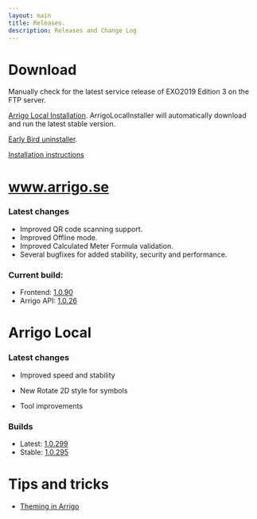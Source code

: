 ```yaml
---
layout: main
title: Releases.
description: Releases and Change Log
---
```

# Download

Manually check for the latest service release of EXO2019 Edition 3 on the FTP server.

[Arrigo Local Installation](https://arrigo.blob.core.windows.net/arrigo/ArrigoLocalInstaller.exe). ArrigoLocalInstaller will automatically download and run the latest stable version.

[Early Bird uninstaller](https://arrigo.blob.core.windows.net/arrigo/ArrigoEarlybirdUninstaller-1.0.19.exe).

[Installation instructions](./prereq.md)

# www.arrigo.se
### Latest changes

- Improved QR code scanning support.
- Improved Offline mode.
- Improved Calculated Meter Formula validation.
- Several bugfixes for added stability, security and performance.

### Current build: 
- Frontend: [1.0.90](./frontend.html#1.0.90)
- Arrigo API: [1.0.26](./arrigoapi.html#1.0.26)

# Arrigo Local
### Latest changes

- Improved speed and stability

- New Rotate 2D style for symbols

- Tool improvements

### Builds
- Latest: [1.0.299](./arrigolocalinstaller.html#1.0.299)
- Stable: [1.0.295](./arrigolocalinstaller.html#1.0.295)



# Tips and tricks

- [Theming in Arrigo](./theme_arrigo.md)
